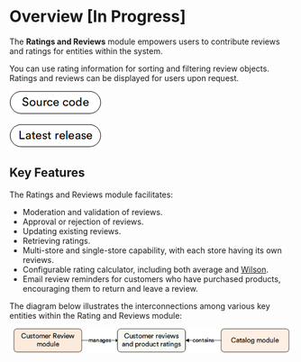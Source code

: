 # Overview [In Progress]

The **Ratings and Reviews** module empowers users to contribute reviews and ratings for entities within the system.

You can use rating information for sorting and filtering review objects. Ratings and reviews can be displayed for users upon request.

[![Source code](media/source_code.png)](https://github.com/VirtoCommerce/vc-module-customer-review)

[![Latest release](media/latest_release.png)](https://github.com/VirtoCommerce/vc-module-customer-review/releases)

## Key Features

The Ratings and Reviews module facilitates:

* Moderation and validation of reviews.
* Approval or rejection of reviews.
* Updating existing reviews.
* Retrieving ratings.
* Multi-store and single-store capability, with each store having its own reviews.
* Configurable rating calculator, including both average and [Wilson](https://www.evanmiller.org/how-not-to-sort-by-average-rating.html).
* Email review reminders for customers who have purchased products, encouraging them to return and leave a review.

The diagram below illustrates the interconnections among various key entities within the Rating and Reviews module:

![Key entities](media/key-entities.png)